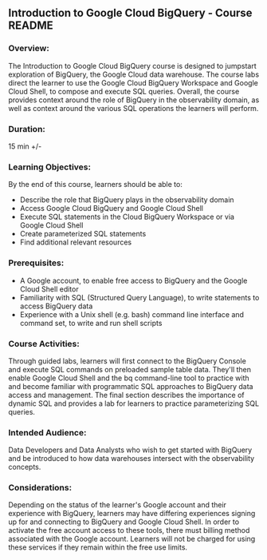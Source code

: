 ## Introduction to Google Cloud BigQuery - Course README

### **Overview:**

The Introduction to Google Cloud BigQuery course is designed to jumpstart exploration of BigQuery, the Google Cloud data warehouse. The course labs direct the learner to use the Google Cloud BigQuery Workspace and Google Cloud Shell, to compose and execute SQL queries. Overall, the course provides context around the role of BigQuery in the observability domain, as well as context around the various SQL operations the learners will perform.

### **Duration:** 
15 min +/-

### **Learning Objectives:** 

By the end of this course, learners should be able to:
* Describe the role that BigQuery plays in the observability domain
* Access Google Cloud BigQuery and Google Cloud Shell
* Execute SQL statements in the Cloud BigQuery Workspace or via Google Cloud Shell
* Create parameterized SQL statements 
* Find additional relevant resources 

### **Prerequisites:** 

* A Google account, to enable free access to BigQuery and the Google Cloud Shell editor  
* Familiarity with SQL (Structured Query Language), to write statements to access BigQuery data 
* Experience with a Unix shell (e.g. bash) command line interface and command set, to write and run shell scripts  

### **Course Activities:** 

Through guided labs, learners will first connect to the BigQuery Console and execute SQL commands on preloaded sample table data.  They'll then enable Google Cloud Shell and the bq command-line tool to practice with and become familiar with programmatic SQL approaches to BigQuery data access and management. The final section describes the importance of dynamic SQL and provides a lab for learners to practice parameterizing SQL queries.   

### **Intended Audience:**  
Data Developers and Data Analysts who wish to get started with BigQuery and be introduced to how data warehouses intersect with the observability concepts. 

### **Considerations:** 

Depending on the status of the learner's Google account and their experience with BigQuery, learners may have differing experiences signing up for and connecting to BigQuery and Google Cloud Shell.  In order to activate the free account access to these tools, there must billing method associated with the Google account. Learners will not be charged for using these services if they remain within the free use limits.
